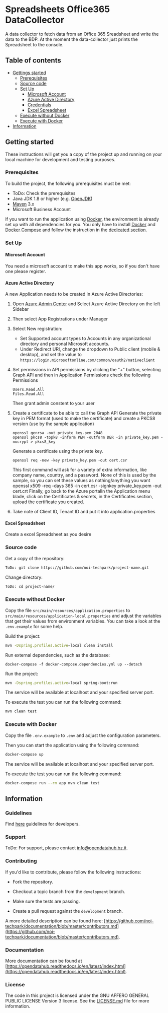 # Spreadsheets Office365 DataCollector

A data collector to fetch data from an Office 365 Sreadsheet and write the data to the BDP. At the moment the data-collector just prints the Spreadsheet to the console.

## Table of contents

- [Gettings started](#getting-started)
  - [Prerequisites](#prerequisites)
  - [Source code](#source-code)
  - [Set Up](#set-up)
    - [Microsoft Account](#microsoft-account)
    - [Azure Active Directory](#azure-active-directory)
    - [Credentials](#credentials)
    - [Excel Spreadsheet](#excel-spreadsheet)
  - [Execute without Docker](#execute-without-docker)
  - [Execute with Docker](#execute-with-docker)
- [Information](#information)

## Getting started

These instructions will get you a copy of the project up and running
on your local machine for development and testing purposes.

### Prerequisites

To build the project, the following prerequisites must be met:

- ToDo: Check the prerequisites
- Java JDK 1.8 or higher (e.g. [OpenJDK](https://openjdk.java.net/))
- [Maven](https://maven.apache.org/) 3.x
- Microsoft Business Account

If you want to run the application using [Docker](https://www.docker.com/), the environment is already set up with all dependencies for you. You only have to install [Docker](https://www.docker.com/) and [Docker Compose](https://docs.docker.com/compose/) and follow the instruction in the [dedicated section](#execute-with-docker).

### Set Up

#### Microsoft Account

You need a microsoft account to make this app works, so if you don't have one please register.

#### Azure Active Directory

A new Application needs to be created in Azure Active Directories:
1. Open [Azure Admin Center](https://aad.portal.azure.com/) and Select Azure Active Directory on the left Sidebar
2. Then select App Registrations under Manager
3. Select New registration:
   - Set Supported account types to Accounts in any organizational directory and personal Microsoft accounts.
   - Under Redirect URI, change the dropdown to Public client (mobile & desktop), and set the value to 
    ```https://login.microsoftonline.com/common/oauth2/nativeclient```
    
4. Set permissions in API permissions by clicking the "+" button, selecting Graph API
    and then in Application Permissions check the following Permissions
    ```
    Users.Read.All
    Files.Read.All
    ```
   Then grant admin constent to your user
5. Create a certificate to be able to call the Graph API
Generate the private key in PEM format (used to make the certificate) and create a PKCS8 version (use by the sample application)
    ```
    openssl genrsa -out private_key.pem 2048
    openssl pkcs8 -topk8 -inform PEM -outform DER -in private_key.pem -nocrypt > pkcs8_key
    ```
    Generate a certificate using the private key.
    ```
    openssl req -new -key private_key.pem -out cert.csr
   ```
    This first command will ask for a variety of extra information, like company name, country, and a password. None of this is used by the sample, so you can set these values as nothing/anything you want
    openssl x509 -req -days 365 -in cert.csr -signkey private_key.pem -out cert.crt
    Finally, go back to the Azure portalIn the Application menu blade, click on the Certificates & secrets, in the Certificates section, upload the certificate you created.

6. Take note of Client ID, Tenant ID and put it into application.properties

#### Excel Spreadsheet

Create a excel Spreadsheet as you desire

### Source code

Get a copy of the repository:

```bash
ToDo: git clone https://github.com/noi-techpark/project-name.git
```

Change directory:

```bash
ToDo: cd project-name/
```

### Execute without Docker

Copy the file `src/main/resources/application.properties` to `src/main/resources/application-local.properties` and adjust the variables that get their values from environment variables. You can take a look at the `.env.example` for some help.

Build the project:

```bash
mvn -Dspring.profiles.active=local clean install
```

Run external dependencies, such as the database:

```
docker-compose -f docker-compose.dependencies.yml up --detach
```

Run the project:

```bash
mvn -Dspring.profiles.active=local spring-boot:run
```

The service will be available at localhost and your specified server port.

To execute the test you can run the following command:

```bash
mvn clean test
```

### Execute with Docker

Copy the file `.env.example` to `.env` and adjust the configuration parameters.

Then you can start the application using the following command:

```bash
docker-compose up
```

The service will be available at localhost and your specified server port.

To execute the test you can run the following command:

```bash
docker-compose run --rm app mvn clean test
```

## Information

### Guidelines

Find [here](https://opendatahub.readthedocs.io/en/latest/guidelines.html) guidelines for developers.

### Support

ToDo: For support, please contact [info@opendatahub.bz.it](mailto:info@opendatahub.bz.it).

### Contributing

If you'd like to contribute, please follow the following instructions:

- Fork the repository.

- Checkout a topic branch from the `development` branch.

- Make sure the tests are passing.

- Create a pull request against the `development` branch.

A more detailed description can be found here: [https://github.com/noi-techpark/documentation/blob/master/contributors.md](https://github.com/noi-techpark/documentation/blob/master/contributors.md).

### Documentation

More documentation can be found at [https://opendatahub.readthedocs.io/en/latest/index.html](https://opendatahub.readthedocs.io/en/latest/index.html).

### License

The code in this project is licensed under the GNU AFFERO GENERAL PUBLIC LICENSE Version 3 license. See the [LICENSE.md](LICENSE.md) file for more information.
